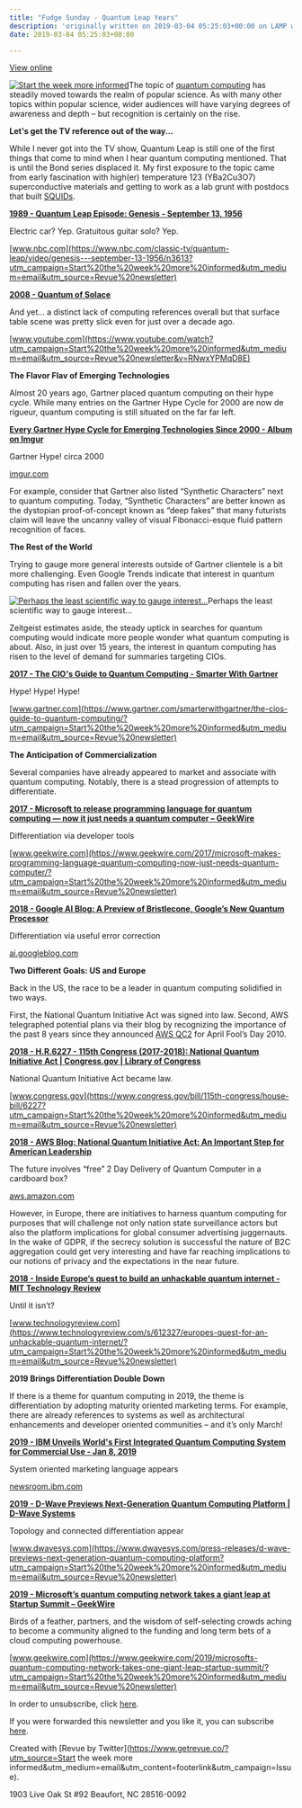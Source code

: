 ```yaml
---
title: "Fudge Sunday - Quantum Leap Years"
description: 'originally written on 2019-03-04 05:25:03+00:00 on LAMP with vi, WordPress, Jekyll, Gatsby Cloud, Netlify, Revue, Substack, or Buttondown'
date: 2019-03-04 05:25:03+00:00

---
```


[View online](https://sunday.fudge.org/issues/fudge-sunday-quantum-leap-years-162530?utm_campaign=Issue&utm_content=view_in_browser&utm_medium=email&utm_source=Start+the+week+more+informed)

[![Start the week more informed](https://bucketeer-e05bbc84-baa3-437e-9518-adb32be77984.s3.amazonaws.com/public/images/b8f819b5-2b7b-483f-92cd-2c764e7112d8_1200x115.png "Start the week more informed")](https://substackcdn.com/image/fetch/f_auto,q_auto:good,fl_progressive:steep/https%3A%2F%2Fbucketeer-e05bbc84-baa3-437e-9518-adb32be77984.s3.amazonaws.com%2Fpublic%2Fimages%2Fb8f819b5-2b7b-483f-92cd-2c764e7112d8_1200x115.png)The topic of [quantum computing](https://en.wikipedia.org/wiki/Quantum_computing?utm_campaign=Start%20the%20week%20more%20informed&utm_medium=email&utm_source=Revue%20newsletter) has steadily moved towards the realm of popular science. As with many other topics within popular science, wider audiences will have varying degrees of awareness and depth – but recognition is certainly on the rise.

 **Let's get the TV reference out of the way...**

While I never got into the TV show, Quantum Leap is still one of the first things that come to mind when I hear quantum computing mentioned. That is until the Bond series displaced it. My first exposure to the topic came from early fascination with high(er) temperature 123 (YBa2Cu3O7) superconductive materials and getting to work as a lab grunt with postdocs that built [SQUIDs](http://digests.fudgesunday.com/issues/virtual-reality-80s-and-90s-nostalgia-41351?utm_campaign=Start%20the%20week%20more%20informed&utm_medium=email&utm_source=Revue%20newsletter).

**[1989 - Quantum Leap Episode: Genesis - September 13, 1956](https://www.nbc.com/classic-tv/quantum-leap/video/genesis---september-13-1956/n3613?utm_campaign=Start%20the%20week%20more%20informed&utm_medium=email&utm_source=Revue%20newsletter)**

Electric car? Yep. Gratuitous guitar solo? Yep.

[www.nbc.com](https://www.nbc.com/classic-tv/quantum-leap/video/genesis---september-13-1956/n3613?utm_campaign=Start%20the%20week%20more%20informed&utm_medium=email&utm_source=Revue%20newsletter)

**[2008 - Quantum of Solace](https://www.youtube.com/watch?utm_campaign=Start%20the%20week%20more%20informed&utm_medium=email&utm_source=Revue%20newsletter&v=RNwxYPMqD8E)**

And yet… a distinct lack of computing references overall but that surface table scene was pretty slick even for just over a decade ago.

[www.youtube.com](https://www.youtube.com/watch?utm_campaign=Start%20the%20week%20more%20informed&utm_medium=email&utm_source=Revue%20newsletter&v=RNwxYPMqD8E)

 **The Flavor Flav of Emerging Technologies**

Almost 20 years ago, Gartner placed quantum computing on their hype cycle. While many entries on the Gartner Hype Cycle for 2000 are now de rigueur, quantum computing is still situated on the far far left.

**[Every Gartner Hype Cycle for Emerging Technologies Since 2000 - Album on Imgur](https://imgur.com/gallery/noBKI?utm_campaign=Start%20the%20week%20more%20informed&utm_medium=email&utm_source=Revue%20newsletter)**

Gartner Hype! circa 2000

[imgur.com](https://imgur.com/gallery/noBKI?utm_campaign=Start%20the%20week%20more%20informed&utm_medium=email&utm_source=Revue%20newsletter)

For example, consider that Gartner also listed “Synthetic Characters” next to quantum computing. Today, “Synthetic Characters” are better known as the dystopian proof-of-concept known as “deep fakes” that many futurists claim will leave the uncanny valley of visual Fibonacci-esque fluid pattern recognition of faces.

 **The Rest of the World**

Trying to gauge more general interests outside of Gartner clientele is a bit more challenging. Even Google Trends indicate that interest in quantum computing has risen and fallen over the years.

[![Perhaps the least scientific way to gauge interest...](https://bucketeer-e05bbc84-baa3-437e-9518-adb32be77984.s3.amazonaws.com/public/images/dbd99a52-d95c-4f49-a51b-95054b73912a_600x731.png "Perhaps the least scientific way to gauge interest...")](https://substackcdn.com/image/fetch/f_auto,q_auto:good,fl_progressive:steep/https%3A%2F%2Fbucketeer-e05bbc84-baa3-437e-9518-adb32be77984.s3.amazonaws.com%2Fpublic%2Fimages%2Fdbd99a52-d95c-4f49-a51b-95054b73912a_600x731.png)Perhaps the least scientific way to gauge interest...

Zeitgeist estimates aside, the steady uptick in searches for quantum computing would indicate more people wonder what quantum computing is about. Also, in just over 15 years, the interest in quantum computing has risen to the level of demand for summaries targeting CIOs.

**[2017 - The CIO's Guide to Quantum Computing - Smarter With Gartner](https://www.gartner.com/smarterwithgartner/the-cios-guide-to-quantum-computing/?utm_campaign=Start%20the%20week%20more%20informed&utm_medium=email&utm_source=Revue%20newsletter)**

Hype! Hype! Hype!

[www.gartner.com](https://www.gartner.com/smarterwithgartner/the-cios-guide-to-quantum-computing/?utm_campaign=Start%20the%20week%20more%20informed&utm_medium=email&utm_source=Revue%20newsletter)

 **The Anticipation of Commercialization**

Several companies have already appeared to market and associate with quantum computing. Notably, there is a stead progression of attempts to differentiate.

**[2017 - Microsoft to release programming language for quantum computing — now it just needs a quantum computer – GeekWire](https://www.geekwire.com/2017/microsoft-makes-programming-language-quantum-computing-now-just-needs-quantum-computer/?utm_campaign=Start%20the%20week%20more%20informed&utm_medium=email&utm_source=Revue%20newsletter)**

Differentiation via developer tools

[www.geekwire.com](https://www.geekwire.com/2017/microsoft-makes-programming-language-quantum-computing-now-just-needs-quantum-computer/?utm_campaign=Start%20the%20week%20more%20informed&utm_medium=email&utm_source=Revue%20newsletter)

**[2018 - Google AI Blog: A Preview of Bristlecone, Google’s New Quantum Processor](https://ai.googleblog.com/2018/03/a-preview-of-bristlecone-googles-new.html?utm_campaign=Start%20the%20week%20more%20informed&utm_medium=email&utm_source=Revue%20newsletter)**

Differentiation via useful error correction

[ai.googleblog.com](https://ai.googleblog.com/2018/03/a-preview-of-bristlecone-googles-new.html?utm_campaign=Start%20the%20week%20more%20informed&utm_medium=email&utm_source=Revue%20newsletter)

 **Two Different Goals: US and Europe**

Back in the US, the race to be a leader in quantum computing solidified in two ways.

First, the National Quantum Initiative Act was signed into law. Second, AWS telegraphed potential plans via their blog by recognizing the importance of the past 8 years since they announced [AWS QC2](https://aws.amazon.com/blogs/aws/introducing-qc2-the-quantum-compute-cloud/?utm_campaign=Start%20the%20week%20more%20informed&utm_medium=email&utm_source=Revue%20newsletter) for April Fool’s Day 2010.

**[2018 - H.R.6227 - 115th Congress (2017-2018): National Quantum Initiative Act | Congress.gov | Library of Congress](https://www.congress.gov/bill/115th-congress/house-bill/6227?utm_campaign=Start%20the%20week%20more%20informed&utm_medium=email&utm_source=Revue%20newsletter)**

National Quantum Initiative Act became law.

[www.congress.gov](https://www.congress.gov/bill/115th-congress/house-bill/6227?utm_campaign=Start%20the%20week%20more%20informed&utm_medium=email&utm_source=Revue%20newsletter)

**[2018 - AWS Blog: National Quantum Initiative Act: An Important Step for American Leadership](https://aws.amazon.com/blogs/publicsector/national-quantum-initiative-act-an-important-step-for-american-leadership/?utm_campaign=Start%20the%20week%20more%20informed&utm_medium=email&utm_source=Revue%20newsletter)**

The future involves “free” 2 Day Delivery of Quantum Computer in a cardboard box?

[aws.amazon.com](https://aws.amazon.com/blogs/publicsector/national-quantum-initiative-act-an-important-step-for-american-leadership/?utm_campaign=Start%20the%20week%20more%20informed&utm_medium=email&utm_source=Revue%20newsletter)

However, in Europe, there are initiatives to harness quantum computing for purposes that will challenge not only nation state surveillance actors but also the platform implications for global consumer advertising juggernauts. In the wake of GDPR, if the secrecy solution is successful the nature of B2C aggregation could get very interesting and have far reaching implications to our notions of privacy and the expectations in the near future.

**[2018 - Inside Europe’s quest to build an unhackable quantum internet - MIT Technology Review](https://www.technologyreview.com/s/612327/europes-quest-for-an-unhackable-quantum-internet/?utm_campaign=Start%20the%20week%20more%20informed&utm_medium=email&utm_source=Revue%20newsletter)**

Until it isn’t?

[www.technologyreview.com](https://www.technologyreview.com/s/612327/europes-quest-for-an-unhackable-quantum-internet/?utm_campaign=Start%20the%20week%20more%20informed&utm_medium=email&utm_source=Revue%20newsletter)

 **2019 Brings Differentiation Double Down**

If there is a theme for quantum computing in 2019, the theme is differentiation by adopting maturity oriented marketing terms. For example, there are already references to systems as well as architectural enhancements and developer oriented communities – and it’s only March!

**[2019 - IBM Unveils World's First Integrated Quantum Computing System for Commercial Use - Jan 8, 2019](https://newsroom.ibm.com/2019-01-08-IBM-Unveils-Worlds-First-Integrated-Quantum-Computing-System-for-Commercial-Use?utm_campaign=Start%20the%20week%20more%20informed&utm_medium=email&utm_source=Revue%20newsletter)**

System oriented marketing language appears 

[newsroom.ibm.com](https://newsroom.ibm.com/2019-01-08-IBM-Unveils-Worlds-First-Integrated-Quantum-Computing-System-for-Commercial-Use?utm_campaign=Start%20the%20week%20more%20informed&utm_medium=email&utm_source=Revue%20newsletter)

**[2019 - D-Wave Previews Next-Generation Quantum Computing Platform | D-Wave Systems](https://www.dwavesys.com/press-releases/d-wave-previews-next-generation-quantum-computing-platform?utm_campaign=Start%20the%20week%20more%20informed&utm_medium=email&utm_source=Revue%20newsletter)**

Topology and connected differentiation appear

[www.dwavesys.com](https://www.dwavesys.com/press-releases/d-wave-previews-next-generation-quantum-computing-platform?utm_campaign=Start%20the%20week%20more%20informed&utm_medium=email&utm_source=Revue%20newsletter)

**[2019 - Microsoft’s quantum computing network takes a giant leap at Startup Summit – GeekWire](https://www.geekwire.com/2019/microsofts-quantum-computing-network-takes-one-giant-leap-startup-summit/?utm_campaign=Start%20the%20week%20more%20informed&utm_medium=email&utm_source=Revue%20newsletter)**

Birds of a feather, partners, and the wisdom of self-selecting crowds aching to become a community aligned to the funding and long term bets of a cloud computing powerhouse.

[www.geekwire.com](https://www.geekwire.com/2019/microsofts-quantum-computing-network-takes-one-giant-leap-startup-summit/?utm_campaign=Start%20the%20week%20more%20informed&utm_medium=email&utm_source=Revue%20newsletter)

In order to unsubscribe, click [here](#).

If you were forwarded this newsletter and you like it, you can subscribe [here](https://sunday.fudge.org/?utm_campaign=Issue&utm_content=forwarded&utm_medium=email&utm_source=Start+the+week+more+informed).

Created with [Revue by Twitter](https://www.getrevue.co/?utm_source=Start the week more informed&utm_medium=email&utm_content=footerlink&utm_campaign=Issue).

1903 Live Oak St #92 Beaufort, NC 28516-0092

